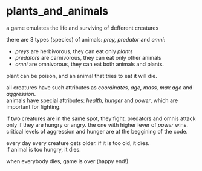 # plants_and_animals
a game emulates the life and surviving of defferent creatures  

there are 3 types (species) of animals: *prey, predator* and *omni*:
- *preys* are herbivorous, they can eat only *plants*
- *predators* are carnivorous, they can eat only other animals
- *omni* are omnivorous, they can eat both animals and plants.

plant can be poison, and an animal that tries to eat it will die.  

all creatures have such attributes as *coordinates, age, mass, max age* and *aggression*.  
animals have special attributes: *health, hunger* and *power*, which are important for fighting.

if two creatures are in the same spot, they fight. predators and omnis attack only if they are hungry or angry. the one with higher lever of _power_ wins.  
critical levels of aggression and hunger are at the beggining of the code.

every day every creature gets older. if it is too old, it dies.  
if animal is too hungry, it dies.

when everybody dies, game is over (happy end!)
